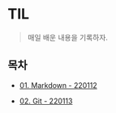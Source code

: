 # TIL

> 매일 배운 내용을 기록하자.

## 목차

- [01. Markdown - 220112](./01_Markdown)

- [02. Git - 220113](./02_Git)

  

  

  

